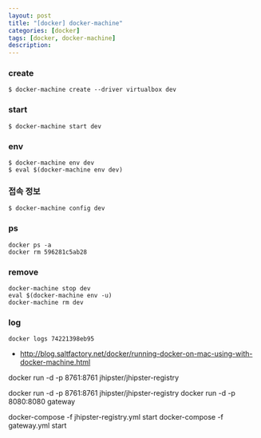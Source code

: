 ```yaml
---
layout: post
title: "[docker] docker-machine"
categories: [docker]
tags: [docker, docker-machine]
description: 
---
```


### create
```
$ docker-machine create --driver virtualbox dev
```

### start
```
$ docker-machine start dev
```

### env
```
$ docker-machine env dev
$ eval $(docker-machine env dev)
```

### 접속 정보
```
$ docker-machine config dev
```

### ps
```
docker ps -a
docker rm 596281c5ab28
```

### remove
```
docker-machine stop dev
eval $(docker-machine env -u)
docker-machine rm dev
```

### log
```
docker logs 74221398eb95
```


* http://blog.saltfactory.net/docker/running-docker-on-mac-using-with-docker-machine.html



docker run -d -p 8761:8761 jhipster/jhipster-registry


docker run -d -p 8761:8761 jhipster/jhipster-registry
docker run -d -p 8080:8080 gateway

docker-compose -f jhipster-registry.yml start
docker-compose -f gateway.yml start